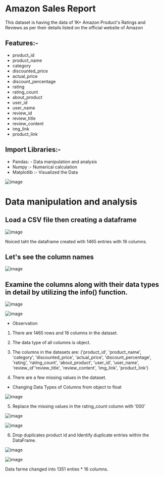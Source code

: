 #                      Amazon Sales Report

This dataset is having the data of 1K+ Amazon Product's Ratings and Reviews as per their details listed on the official website of Amazon
## Features:-
*	product_id
*	product_name
*	category	
*	discounted_price	
*	actual_price	
*	discount_percentage	
*	rating	
*	rating_count	
*	about_product	
*	user_id	
*	user_name	
*	review_id	
*	review_title	
*	review_content	
*	img_link	
*	product_link

## Import Libraries:-
*	Pandas: - Data manipulation and analysis
*  Numpy :- Numerical calculation
*	Matplotlib :- Visualized the Data


![image](https://github.com/user-attachments/assets/2b2c6311-c0b8-4461-b69c-0c00e5d3eff1)

# Data manipulation and analysis

## Load a CSV file then creating a dataframe

![image](https://github.com/user-attachments/assets/c93320e7-f5ae-4a7f-8816-4fcfb0844828)

Noiced taht the dataframe created with 1465 entries  with 16 columns.

## Let's see the column names

![image](https://github.com/user-attachments/assets/3cc9d25c-3594-4b81-b950-e61044716af1)

## Examine the columns along with their data types in detail by utilizing the info() function.

![image](https://github.com/user-attachments/assets/8fda046a-12c5-4ab1-8749-4bbce082a561)

![image](https://github.com/user-attachments/assets/1aad3e2c-1d88-4ff2-9ab5-be4770ae7063)

* Observation

1. There are 1465 rows and 16 columns in the dataset.

2. The data type of all columns is object.

3. The columns in the datasets are:
('product_id', 'product_name', 'category', 'discounted_price',
'actual_price', 'discount_percentage', 'rating', 'rating_count',
'about_product', 'user_id', 'user_name', 'review_id''review_title',
'review_content', 'img_link', 'product_link')

4. There are a few missing values in the dataset.

* Changing Data Types of Columns from object to float

![image](https://github.com/user-attachments/assets/5e1d5b05-6387-4873-8512-97fd5bbd278c)

5. Replace the missing values in the rating_count column with '000'

![image](https://github.com/user-attachments/assets/0a2e5a1d-101f-447a-af7e-8b479f9c198d)

![image](https://github.com/user-attachments/assets/a60671d9-4d38-4fe3-acb8-097faa181dce)

 
6. Drop duplicates product id  and Identify duplicate entries within the DataFrame.

![image](https://github.com/user-attachments/assets/8b166a96-958e-4331-b76b-699bde4c7a04)

![image](https://github.com/user-attachments/assets/3877e65c-8625-405e-ad79-1c729bdd8bab)

Data farme changed into 1351 enties * 16 columns.





